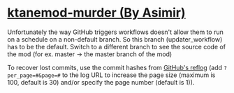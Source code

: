 # [ktanemod-murder (By Asimir)](https://github.com/Asimir/ktanemod-murder)

Unfortunately the way GitHub triggers workflows doesn't allow them to run on a schedule on a non-default branch. So this branch (updater_workflow) has to be the default. Switch to a different branch to see the source code of the mod (for ex. master -> the master branch of the mod)

To recover lost commits, use the commit hashes from [GitHub's reflog](https://api.github.com/repos/KtaneModules/ktanemod-murder-Asimir/events) (add `?per_page=#&page=#` to the log URL to increase the page size (maximum is 100, default is 30) and/or specify the page number (default is 1)).
